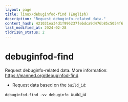 ```yaml
---
layout: page
title: linux/debuginfod-find (English)
description: "Request debuginfo-related data."
content_hash: 421031ea34d1f996237febdca9d476b85c5054f6
last_modified_at: 2024-02-28
tldri18n_status: 2
---
```

# debuginfod-find

Request debuginfo-related data.
More information: <https://manned.org/debuginfod-find>.

- Request data based on the `build_id`:

`debuginfod-find -vv debuginfo `<span class="tldr-var badge badge-pill bg-dark-lm bg-white-dm text-white-lm text-dark-dm font-weight-bold">build_id</span>
